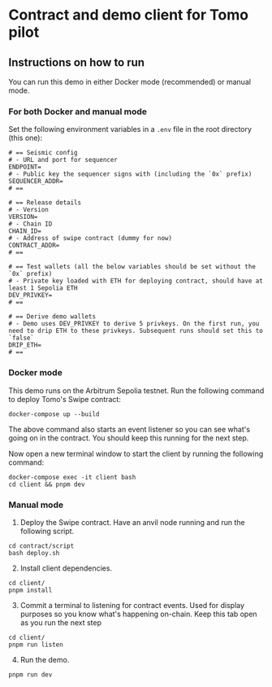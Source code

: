# Contract and demo client for Tomo pilot

## Instructions on how to run

You can run this demo in either Docker mode (recommended) or manual mode.

### For both Docker and manual mode

Set the following environment variables in a `.env` file in the root directory (this one):

```
# == Seismic config
# - URL and port for sequencer
ENDPOINT=
# - Public key the sequencer signs with (including the `0x` prefix)
SEQUENCER_ADDR=
# ==

# == Release details
# - Version
VERSION=
# - Chain ID
CHAIN_ID=
# - Address of swipe contract (dummy for now)
CONTRACT_ADDR=
# ==

# == Test wallets (all the below variables should be set without the `0x` prefix)
# - Private key loaded with ETH for deploying contract, should have at least 1 Sepolia ETH
DEV_PRIVKEY=
# ==

# == Derive demo wallets
# - Demo uses DEV_PRIVKEY to derive 5 privkeys. On the first run, you need to drip ETH to these privkeys. Subsequent runs should set this to `false`
DRIP_ETH=
# ==
```

### Docker mode

This demo runs on the Arbitrum Sepolia testnet. Run the following command to deploy Tomo's Swipe contract:

```
docker-compose up --build
```

The above command also starts an event listener so you can see what's going on in the contract. You should keep this running for the next step.

Now open a new terminal window to start the client by running the following command:

```
docker-compose exec -it client bash
cd client && pnpm dev
```

### Manual mode

1. Deploy the Swipe contract. Have an anvil node running and run the following script.

```
cd contract/script
bash deploy.sh
```

2. Install client dependencies.

```
cd client/
pnpm install
```

3. Commit a terminal to listening for contract events. Used for display purposes so you know what's happening on-chain. Keep this tab open as you run the next step

```
cd client/
pnpm run listen
```

4. Run the demo.

```
pnpm run dev
```
